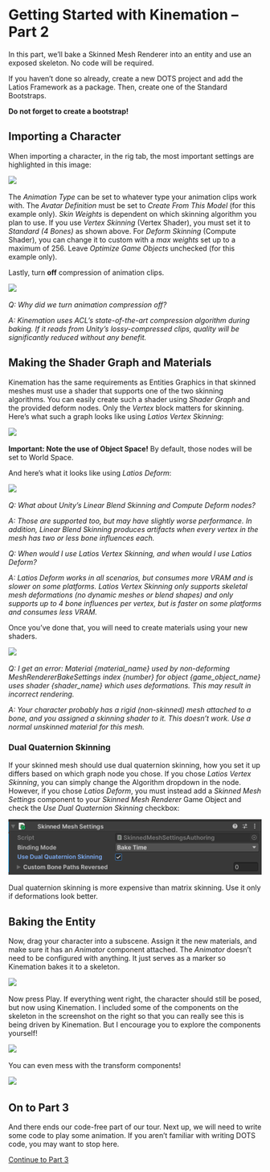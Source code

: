 # Getting Started with Kinemation – Part 2

In this part, we’ll bake a Skinned Mesh Renderer into an entity and use an
exposed skeleton. No code will be required.

If you haven’t done so already, create a new DOTS project and add the Latios
Framework as a package. Then, create one of the Standard Bootstraps.

**Do not forget to create a bootstrap!**

## Importing a Character

When importing a character, in the rig tab, the most important settings are
highlighted in this image:

![](media/a16538b197e863a720ff35b6d76010dd.png)

The *Animation Type* can be set to whatever type your animation clips work with.
The *Avatar Definition* must be set to *Create From This Model* (for this
example only). *Skin Weights* is dependent on which skinning algorithm you plan
to use. If you use *Vertex Skinning* (Vertex Shader), you must set it to
*Standard (4 Bones)* as shown above. For *Deform Skinning* (Compute Shader), you
can change it to custom with a *max weights* set up to a maximum of 256. Leave
*Optimize Game Objects* unchecked (for this example only).

Lastly, turn **off** compression of animation clips.

![](media/3d23064968acfbda1080d8eb22f5ce24.png)

*Q: Why did we turn animation compression off?*

*A: Kinemation uses ACL’s state-of-the-art compression algorithm during baking.
If it reads from Unity’s lossy-compressed clips, quality will be significantly
reduced without any benefit.*

## Making the Shader Graph and Materials

Kinemation has the same requirements as Entities Graphics in that skinned meshes
must use a shader that supports one of the two skinning algorithms. You can
easily create such a shader using *Shader Graph* and the provided deform nodes.
Only the *Vertex* block matters for skinning. Here’s what such a graph looks
like using *Latios Vertex Skinning*:

![](media/eedd8e6559dc35bc7dedda9dc55c9317.png)

**Important: Note the use of Object Space!** By default, those nodes will be set
to World Space.

And here’s what it looks like using *Latios Deform*:

![](media/1ccddd38ca9b0f7bc01002d59f428565.png)

*Q: What about Unity’s Linear Blend Skinning and Compute Deform nodes?*

*A: Those are supported too, but may have slightly worse performance. In
addition, Linear Blend Skinning produces artifacts when every vertex in the mesh
has two or less bone influences each.*

*Q: When would I use Latios Vertex Skinning, and when would I use Latios
Deform?*

*A: Latios Deform works in all scenarios, but consumes more VRAM and is slower
on some platforms. Latios Vertex Skinning only supports skeletal mesh
deformations (no dynamic meshes or blend shapes) and only supports up to 4 bone
influences per vertex, but is faster on some platforms and consumes less VRAM.*

Once you’ve done that, you will need to create materials using your new shaders.

![](media/299fe25fca0ebd0661503dc965a4a4d9.png)

*Q: I get an error: Material {material_name} used by non-deforming
MeshRendererBakeSettings index {number} for object {game_object_name} uses
shader {shader_name} which uses deformations. This may result in incorrect
rendering.*

*A: Your character probably has a rigid (non-skinned) mesh attached to a bone,
and you assigned a skinning shader to it. This doesn’t work. Use a normal
unskinned material for this mesh.*

### Dual Quaternion Skinning

If your skinned mesh should use dual quaternion skinning, how you set it up
differs based on which graph node you chose. If you chose *Latios Vertex
Skinning*, you can simply change the Algorithm dropdown in the node. However, if
you chose *Latios Deform*, you must instead add a *Skinned Mesh Settings*
component to your *Skinned Mesh Renderer* Game Object and check the *Use Dual
Quaternion Skinning* checkbox:

![](media/9f4934c5bae8734acd11b9e871c2a420.png)

Dual quaternion skinning is more expensive than matrix skinning. Use it only if
deformations look better.

## Baking the Entity

Now, drag your character into a subscene. Assign it the new materials, and make
sure it has an *Animator* component attached. The *Animator* doesn’t need to be
configured with anything. It just serves as a marker so Kinemation bakes it to a
skeleton.

![](media/9be6de904e3dc9e73410fc9762c0a304.png)

Now press Play. If everything went right, the character should still be posed,
but now using Kinemation. I included some of the components on the skeleton in
the screenshot on the right so that you can really see this is being driven by
Kinemation. But I encourage you to explore the components yourself!

![](media/181bc6e24e10dd3e36841ace4cb2985b.png)

You can even mess with the transform components!

![](media/2c8bdb8a31c10c3d5f2e6a600a47870e.gif)

## On to Part 3

And there ends our code-free part of our tour. Next up, we will need to write
some code to play some animation. If you aren’t familiar with writing DOTS code,
you may want to stop here.

[Continue to Part 3](Getting%20Started%20-%20Part%203.md)
